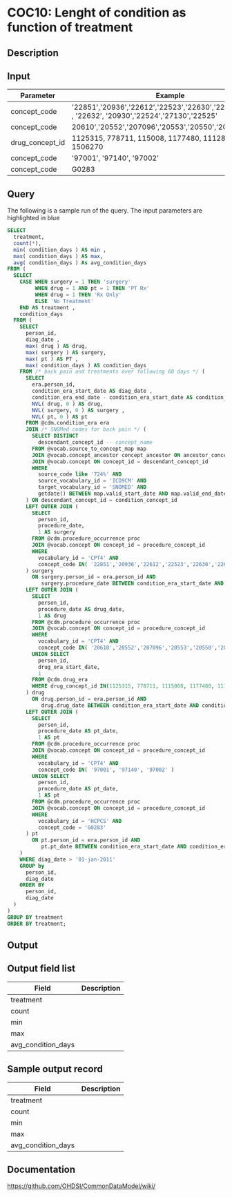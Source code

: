 <!---
Group:condition occurrence combinations
Name:COC10 Lenght of condition as function of treatment
Author:Patrick Ryan
CDM Version: 5.0
-->

# COC10: Lenght of condition as function of treatment

## Description
## Input

|  Parameter |  Example |  Mandatory |  Notes |
| --- | --- | --- | --- |
| concept_code | '22851','20936','22612','22523','22630','22614','22842' , '22632', '20930','22524','27130','22525' | Yes |   |
| concept_code | 20610','20552','207096','20553','20550','20605' | Yes |   |
| drug_concept_id | 1125315, 778711, 115008, 1177480, 1112807, 1506270 | Yes |   |
| concept_code | '97001', '97140', '97002' | Yes |   |
| concept_code | G0283 | Yes |   |

## Query
The following is a sample run of the query. The input parameters are highlighted in  blue  

```sql
SELECT 
  treatment, 
  count(*), 
  min( condition_days ) AS min , 
  max( condition_days ) AS max, 
  avg( condition_days ) As avg_condition_days 
FROM ( 
  SELECT 
    CASE WHEN surgery = 1 THEN 'surgery' 
         WHEN drug = 1 AND pt = 1 THEN 'PT Rx' 
         WHEN drug = 1 THEN 'Rx Only' 
         ELSE 'No Treatment' 
    END AS treatment , 
    condition_days 
  FROM ( 
    SELECT 
      person_id, 
      diag_date ,
      max( drug ) AS drug, 
      max( surgery ) AS surgery, 
      max( pt ) AS PT , 
      max( condition_days ) AS condition_days 
    FROM /* back pain and treatments over following 60 days */ ( 
      SELECT 
        era.person_id, 
        condition_era_start_date AS diag_date , 
        condition_era_end_date - condition_era_start_date AS condition_days, 
        NVL( drug, 0 ) AS drug, 
        NVL( surgery, 0 ) AS surgery , 
        NVL( pt, 0 ) AS pt 
      FROM @cdm.condition_era era 
      JOIN /* SNOMed codes for back pain */ ( 
        SELECT DISTINCT 
          descendant_concept_id -- concept_name 
        FROM @vocab.source_to_concept_map map 
        JOIN @vocab.concept_ancestor concept_ancestor ON ancestor_concept_id = target_concept_id 
        JOIN @vocab.concept ON concept_id = descendant_concept_id 
        WHERE 
          source_code like '724%' AND 
          source_vocabulary_id = 'ICD9CM' AND 
          target_vocabulary_id = 'SNOMED' AND 
          getdate() BETWEEN map.valid_start_date AND map.valid_end_date 
      ) ON descendant_concept_id = condition_concept_id 
      LEFT OUTER JOIN ( 
        SELECT 
          person_id, 
          procedure_date, 
          1 AS surgery 
        FROM @cdm.procedure_occurrence proc 
        JOIN @vocab.concept ON concept_id = procedure_concept_id 
        WHERE 
          vocabulary_id = 'CPT4' AND 
          concept_code IN( '22851','20936','22612','22523','22630','22614*','22842','22632','20930','22524','27130','22525' ) 
      ) surgery 
        ON surgery.person_id = era.person_id AND 
           surgery.procedure_date BETWEEN condition_era_start_date AND condition_era_start_date + 60 
      LEFT OUTER JOIN ( 
        SELECT 
          person_id, 
          procedure_date AS drug_date, 
          1 AS drug 
        FROM @cdm.procedure_occurrence proc 
        JOIN @vocab.concept ON concept_id = procedure_concept_id 
        WHERE 
          vocabulary_id = 'CPT4' AND 
          concept_code IN( '20610','20552','207096','20553','20550','20605' ,'20551','20600','23350' ) 
        UNION SELECT 
          person_id, 
          drug_era_start_date, 
          1 
        FROM @cdm.drug_era 
        WHERE drug_concept_id IN(1125315, 778711, 1115008, 1177480, 1112807,1506270 ) 
      ) drug 
        ON drug.person_id = era.person_id AND 
           drug.drug_date BETWEEN condition_era_start_date AND condition_era_start_date + 60 
      LEFT OUTER JOIN ( 
        SELECT 
          person_id, 
          procedure_date AS pt_date, 
          1 AS pt 
        FROM @cdm.procedure_occurrence proc 
        JOIN @vocab.concept ON concept_id = procedure_concept_id 
        WHERE 
          vocabulary_id = 'CPT4' AND 
          concept_code IN( '97001', '97140', '97002' ) 
        UNION SELECT 
          person_id, 
          procedure_date AS pt_date, 
          1 AS pt 
        FROM @cdm.procedure_occurrence proc 
        JOIN @vocab.concept ON concept_id = procedure_concept_id 
        WHERE 
          vocabulary_id = 'HCPCS' AND 
          concept_code = 'G0283' 
      ) pt 
        ON pt.person_id = era.person_id AND 
           pt.pt_date BETWEEN condition_era_start_date AND condition_era_start_date + 60 
    ) 
    WHERE diag_date > '01-jan-2011' 
    GROUP by 
      person_id, 
      diag_date 
    ORDER BY 
      person_id, 
      diag_date 
  ) 
) 
GROUP BY treatment 
ORDER BY treatment;
```

## Output

## Output field list

|  Field |  Description |
| --- | --- |
| treatment |   |
| count |   |
| min |   |
| max |   |
| avg_condition_days |   |

## Sample output record

|  Field |  Description |
| --- | --- |
| treatment |   |
| count |   |
| min |   |
| max |   |
| avg_condition_days |   |

## Documentation
https://github.com/OHDSI/CommonDataModel/wiki/
